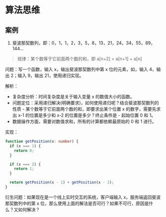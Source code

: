 # 算法思维

## 案例

1. 斐波那契数列，即：0，1，1，2，3，5，8，13，21，24，34，55，89，144...

> 规律：某个数等于它前面两个数的和，即 a[n+2] = a[n+1] + a[n]

问题：写一个函数，输入 x，输出斐波那契数列中第 x 位的元素，如，输入 4，输出 2；输入 9，输出 21，使用递归实现。

解析：

- 复杂度分析：时间复杂度是关于输入变量 x 的数值大小的函数。
- 问题定位：采用递归解决(明确要求)，如何使用递归呢？结合斐波那契数列的性质 - 某个数等于它前面两个数的和，即要求出某个位置 x 的数字，需要先求出 x-1 的位置是多少和 x-2 的位置是多少？终止条件是 - 起始位置 0 和 1。
- 数据操作方面，需要对数值求和，所有的计算都依赖最原始的 0 和 1 进行。

实现：

```ts
function getPosition(x: number) {
  if (x === 1) {
    return 0;
  }

  if (x === 2) {
    return 1;
  }

  return getPosition(x - 1) + getPosition(x - 2);
}
```

衍生问题：如果现在是一个线上实时交互的系统，客户端输入 x，服务端返回斐波那契数列中的第 x 位，那么使用上面的解法是否可行？如果不可行，原因是什么？又如何解决？
